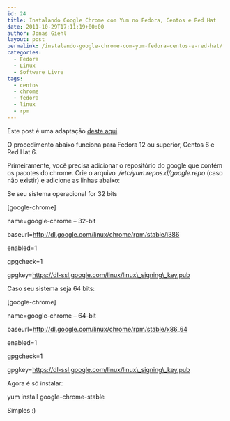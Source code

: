 ```yaml
---
id: 24
title: Instalando Google Chrome com Yum no Fedora, Centos e Red Hat
date: 2011-10-29T17:11:19+00:00
author: Jonas Giehl
layout: post
permalink: /instalando-google-chrome-com-yum-fedora-centos-e-red-hat/
categories:
  - Fedora
  - Linux
  - Software Livre
tags:
  - centos
  - chrome
  - fedora
  - linux
  - rpm
---
```

Este post é uma adaptação <a title="dete" href="http://www.if-not-true-then-false.com/2010/install-google-chrome-with-yum-on-fedora-red-hat-rhel/" target="_blank">deste aqui</a>.

O procedimento abaixo funciona para Fedora 12 ou superior, Centos 6 e Red Hat 6.

Primeiramente, você precisa adicionar o repositório do google que contém os pacotes do chrome. Crie o arquivo  _/etc/yum.repos.d/google.repo_ (caso não existir) e adicione as linhas abaixo:

Se seu sistema operacional for 32 bits

[google-chrome]
  
name=google-chrome &#8211; 32-bit
  
baseurl=http://dl.google.com/linux/chrome/rpm/stable/i386
  
enabled=1
  
gpgcheck=1
  
gpgkey=https://dl-ssl.google.com/linux/linux\_signing\_key.pub
  
Caso seu sistema seja 64 bits:

[google-chrome]
  
name=google-chrome &#8211; 64-bit
  
baseurl=http://dl.google.com/linux/chrome/rpm/stable/x86_64
  
enabled=1
  
gpgcheck=1
  
gpgkey=https://dl-ssl.google.com/linux/linux\_signing\_key.pub

Agora é só instalar:
  
yum install google-chrome-stable

Simples :)